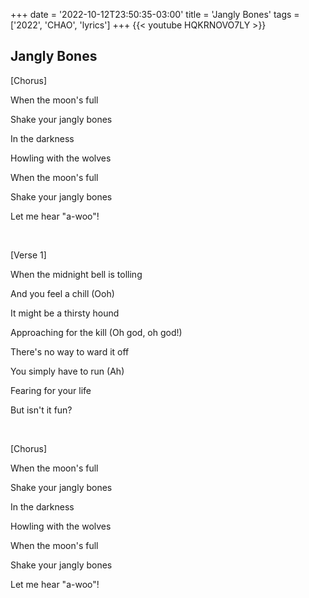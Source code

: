 +++
date = '2022-10-12T23:50:35-03:00'
title = 'Jangly Bones'
tags = ['2022', 'CHAO', 'lyrics']
+++
{{< youtube HQKRNOVO7LY >}}

## Jangly Bones

[Chorus]

When the moon's full

Shake your jangly bones

In the darkness

Howling with the wolves

When the moon's full

Shake your jangly bones

Let me hear "a-woo"!

&nbsp;

[Verse 1]

When the midnight bell is tolling

And you feel a chill (Ooh)

It might be a thirsty hound

Approaching for the kill (Oh god, oh god!)

There's no way to ward it off

You simply have to run (Ah)

Fearing for your life

But isn't it fun?

&nbsp;

[Chorus]

When the moon's full

Shake your jangly bones

In the darkness

Howling with the wolves

When the moon's full

Shake your jangly bones

Let me hear "a-woo"!